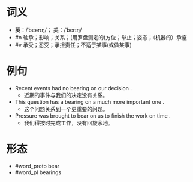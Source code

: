 # 词义
- 英：/ˈbeərɪŋ/； 美：/ˈberɪŋ/
- #n 轴承；影响；关系；(用罗盘测定的)方位；举止；姿态；（机器的）承座
- #v 承受；忍受；承担责任；不适于某事(或做某事)
# 例句
- Recent events had no bearing on our decision .
	- 近期的事件与我们的决定没有关系。
- This question has a bearing on a much more important one .
	- 这个问题关系到一个更重要的问题。
- Pressure was brought to bear on us to finish the work on time .
	- 我们得按时完成工作，没有回旋余地。
# 形态
- #word_proto bear
- #word_pl bearings
